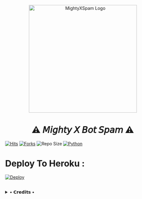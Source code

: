 <p align="center">
  <img src="https://telegra.ph/file/38eae16b57a0c2d039423.jpg"width="350"" alt="MightyXSpam Logo">
</p>
<h1 align="center">
  <b>⚠️ 𝘔𝘪𝘨𝘩𝘵𝘺 𝘟 𝘉𝘰𝘵 𝘚𝘱𝘢𝘮 ⚠️</b>
</h1>

[![Hits](https://hits.seeyoufarm.com/api/count/incr/badge.svg?url=https%3A%2F%2Fgithub.com%2FBeingMighty%2FMightyXBotSpam&count_bg=%2379C83D&title_bg=%23555555&icon=&icon_color=%23E7E7E7&title=Hits&edge_flat=true)](https://github.com/BeingMighty/MightyXBotSpam)
[![Forks](https://img.shields.io/github/forks/BeingMighty/MightyXBotSpam?style=flat-square&color=blue)](https://github.com/BeingMighty/MightyXBotSpam/fork)
![Repo Size](https://img.shields.io/github/repo-size/BeingMighty/MightyXBotSpam?&color=limegreen&style=flat-square&logo=github)
[![Python](https://img.shields.io/badge/Python-v3.9.7-blue?style=flat-square)](https://www.python.org/)


# Deploy To Heroku :

[![Deploy](https://www.herokucdn.com/deploy/button.svg)](https://heroku.com/deploy?template=https://github.com/ZiddiLadka/MightyBotSpamDeploy)

<br>

<details>
 
  <summary> • 𝗖𝗿𝗲𝗱𝗶𝘁𝘀 • </summary>
  
* [MightyX Creator](https://github.com/BeingMighty)

* [Lonami](https://github.com/LonamiWebs/) For [Telethon.](https://github.com/LonamiWebs/Telethon)

</details>
